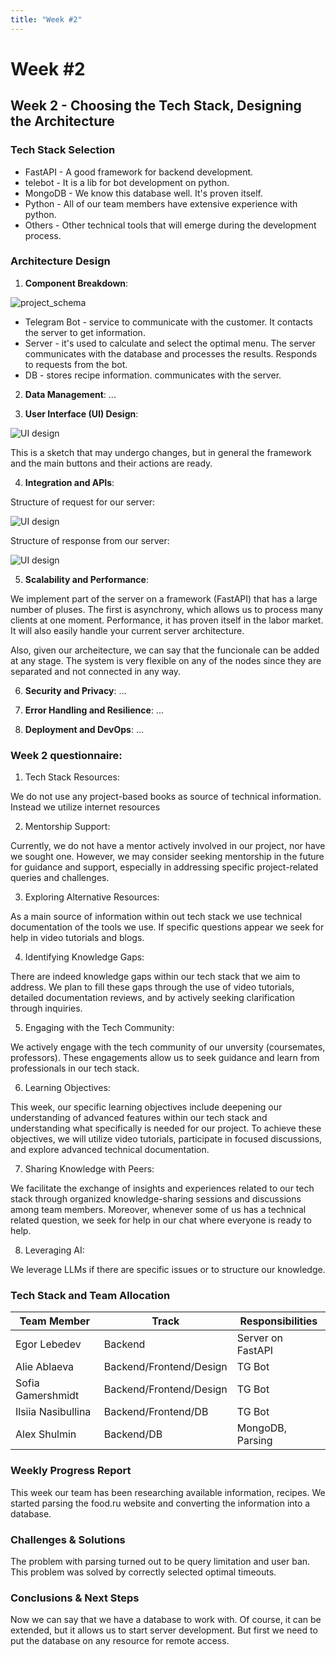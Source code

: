 ```yaml
---
title: "Week #2"
---
```


# **Week #2**

## **Week 2 - Choosing the Tech Stack, Designing the Architecture**

### **Tech Stack Selection**

* FastAPI - A good framework for backend development.
* telebot - It is a lib for bot development on python.
* MongoDB - We know this database well. It's proven itself.
* Python - All of our team members have extensive experience with python.
* Others - Other technical tools that will emerge during the development process.

### **Architecture Design**

1. **Component Breakdown**:

![project_schema](/2024/FindRecipe/project_schema.jpg)

* Telegram Bot - service to communicate with the customer. It contacts the server to get information.
* Server - it's used to calculate and select the optimal menu.
  The server communicates with the database and processes the results.
  Responds to requests from the bot.
* DB - stores recipe information. communicates with the server.


2. **Data Management**: ...

3. **User Interface (UI) Design**:

![UI design](/2024/FindRecipe/BotUI.jpg)

This is a sketch that may undergo changes,
but in general the framework and the main buttons and their actions are ready.

4. **Integration and APIs**: 

Structure of request for our server:

![UI design](/2024/FindRecipe/API_req.jpg)

Structure of response from our server:

![UI design](/2024/FindRecipe/API_res.jpg)

5. **Scalability and Performance**: 

We implement part of the server on a framework (FastAPI) that has a large number of pluses. 
The first is asynchrony, which allows us to process many clients at one moment. 
Performance, it has proven itself in the labor market.
It will also easily handle your current server architecture.

Also, given our archeitecture, we can say that the funcionale can be added at any stage. 
The system is very flexible on any of the nodes since they are separated and not connected in any way.

6. **Security and Privacy**: ...

7. **Error Handling and Resilience**: ...

8. **Deployment and DevOps**: ...

### **Week 2 questionnaire:**

1) Tech Stack Resources: 

We do not use any project-based books as source of technical information. 
Instead we utilize internet resources

2) Mentorship Support: 

Currently, we do not have a mentor actively involved in our project, nor have we sought one. 
However, we may consider seeking mentorship in the future for guidance and support, especially in addressing specific project-related queries and challenges.

3) Exploring Alternative Resources: 

As a main source of information within out tech stack we use technical documentation of the tools we use. 
If specific questions appear we seek for help  in video tutorials and blogs.

4) Identifying Knowledge Gaps: 

There are indeed knowledge gaps within our tech stack that we aim to address. 
We plan to fill these gaps through the use of video tutorials, detailed documentation reviews, and by actively seeking clarification through inquiries.

5) Engaging with the Tech Community: 

We actively engage with the tech community of our unversity (coursemates, professors). 
These engagements allow us to seek guidance and learn from professionals in our tech stack.

6) Learning Objectives: 

This week, our specific learning objectives include deepening our understanding of advanced features within our tech stack and understanding what specifically is needed for our project. 
To achieve these objectives, we will utilize video tutorials, participate in focused discussions, and explore advanced technical documentation.

7) Sharing Knowledge with Peers: 

We facilitate the exchange of insights and experiences related to our tech stack through organized knowledge-sharing sessions and discussions among team members. 
Moreover, whenever some of us has a technical related question, we seek for help in our chat where everyone is ready to help.

8) Leveraging AI: 

We leverage LLMs if there are specific issues or to structure our knowledge.

### **Tech Stack and Team Allocation**

| Team Member        | Track                   | Responsibilities  |
|--------------------|-------------------------|-------------------|
| Egor Lebedev       | Backend                 | Server on FastAPI |
| Alie Ablaeva       | Backend/Frontend/Design | TG Bot            |
| Sofia Gamershmidt  | Backend/Frontend/Design | TG Bot            |
| Ilsiia Nasibullina | Backend/Frontend/DB     | TG Bot            |
| Alex Shulmin       | Backend/DB              | MongoDB, Parsing  |

### **Weekly Progress Report**

This week our team has been researching available information, recipes.
We started parsing the food.ru website and converting the information into a database.

### **Challenges & Solutions**

The problem with parsing turned out to be query limitation and user ban.
This problem was solved by correctly selected optimal timeouts.

### **Conclusions & Next Steps**

Now we can say that we have a database to work with.
Of course, it can be extended, but it allows us to start server development.
But first we need to put the database on any resource for remote access.
